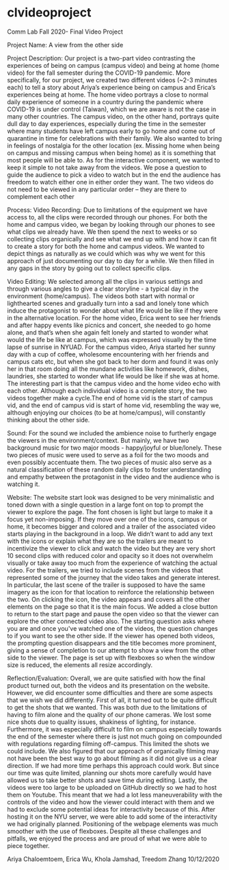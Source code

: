 # clvideoproject
Comm Lab Fall 2020- Final Video Project


Project Name: A view from the other side
 
Project Description: 
Our project is a two-part video contrasting the experiences of being on campus (campus video) and being at home (home video) for the fall semester during the COVID-19 pandemic. More specifically, for our project, we created two different videos (~2-3 minutes each) to tell a story about Ariya’s experience being on campus and Erica’s experiences being at home. The home video portrays a close to normal daily experience of someone in a country during the pandemic where COVID-19 is under control (Taiwan), which we are aware is not the case in many other countries. The campus video, on the other hand, portrays quite dull day to day experiences, especially during the time in the semester where many students have left campus early to go home and come out of quarantine in time for celebrations with their family. We also wanted to bring in feelings of nostalgia for the other location (ex. Missing home when being on campus and missing campus when being home) as it is something that most people will be able to. As for the interactive component, we wanted to keep it simple to not take away from the videos. We pose a question to guide the audience to pick a video to watch but in the end the audience has freedom to watch either one in either order they want. The two videos do not need to be viewed in any particular order – they are there to complement each other


Process:
Video Recording:
Due to limitations of the equipment we have access to, all the clips were recorded through our phones. For both the home and campus video, we began by looking through our phones to see what clips we already have. We then spend the next to weeks or so collecting clips organically and see what we end up with and how it can fit to create a story for both the home and campus videos. We wanted to depict things as naturally as we could which was why we went for this approach of just documenting our day to day for a while. We then filled in any gaps in the story by going out to collect specific clips.

Video Editing:
We selected among all the clips in various settings and through various angles to give a clear storyline - a typical day in the environment (home/campus). The videos both start with normal or lighthearted scenes and gradually turn into a sad and lonely tone which induce the protagonist to wonder about what life would be like if they were in the alternative location. For the home video, Erica went to see her friends and after happy events like picnics and concert, she needed to go home alone, and that’s when she again felt lonely and started to wonder what would the life be like at campus, which was expressed visually by the time lapse of sunrise in NYUAD. For the campus video, Ariya started her sunny day with a cup of coffee, wholesome encountering with her friends and campus cats etc, but when she got back to her dorm and found it was only her in that room doing all the mundane activities like homework, dishes, laundries, she started to wonder what life would be like if she was at home.
The interesting part is that the campus video and the home video echo with each other. Although each individual video is a complete story, the two videos together make a cycle.The end of home vid is the start of campus vid, and the end of campus vid is start of home vid, resembling the way we, although enjoying our choices (to be at home/campus), will constantly thinking about the other side.

Sound:
For the sound we included the ambience noise to furtherly engage the viewers in the environment/context. But mainly, we have two background music for two major moods - happy/joyful or blue/lonely. These two pieces of music were used to serve as a foil for the two moods and even possibly accentuate them. The two pieces of music also serve as a natural classification of these random daily clips to foster understanding and empathy between the protagonist in the video and the audience who is watching it.

Website:
The website start look was designed to be very minimalistic and toned down with a single question in a large font on top to prompt the viewer to explore the page. The font chosen is light but large to make it a focus yet non-imposing. If they move over one of the icons, campus or home, it becomes bigger and colored and a trailer of the associated video starts playing in the background in a loop. We didn’t want to add any text with the icons or explain what they are so the trailers are meant to incentivize the viewer to click and watch the video but they are very short 10 second clips with reduced color and opacity so it does not overwhelm visually or take away too much from the experience of watching the actual video. For the trailers, we tried to include scenes from the videos that represented some of the journey that the video takes and generate interest. In particular, the last scene of the trailer is supposed to have the same imagery as the icon for that location to reinforce the relationship between the two. On clicking the icon, the video appears and covers all the other elements on the page so that it is the main focus. We added a close button to return to the start page and pause the open video so that the viewer can explore the other connected video also. The starting question asks where you are and once you've watched one of the videos, the question changes to if you want to see the other side. If the viewer has opened both videos, the prompting question disappears and the title becomes more prominent, giving a sense of completion to our attempt to show a view from the other side to the viewer. The page is set up with flexboxes so when the window size is reduced, the elements all resize accordingly.


Reflection/Evaluation:
Overall, we are quite satisfied with how the final product turned out, both the videos and its presentation on the website. However, we did encounter some difficulties and there are some aspects that we wish we did differently. First of all, it turned out to be quite difficult to get the shots that we wanted. This was both due to the limitations of having to film alone and the quality of our phone cameras. We lost some nice shots due to quality issues, shakiness of lighting, for instance. Furthermore, it was especially difficult to film on campus especially towards the end of the semester where there is just not much going on compounded with regulations regarding filming off-campus. This limited the shots we could include. We also figured that our approach of organically filming may not have been the best way to go about filming as it did not give us a clear direction. If we had more time perhaps this approach could work. But since our time was quite limited, planning our shots more carefully would have allowed us to take better shots and save time during editing. Lastly, the videos were too large to be uploaded on GitHub directly so we had to host them on Youtube. This meant that we had a lot less maneuverability with the controls of the video and how the viewer could interact with them and we had to exclude some potential ideas for interactivity because of this. After hosting it on the NYU server, we were able to add some of the interactivity we had originally planned. Positioning of the webpage elements was much smoother with the use of flexboxes. Despite all these challenges and pitfalls, we enjoyed the process and are proud of what we were able to piece together.

Ariya Chaloemtoem, Erica Wu, Khola Jamshad, Treedom Zhang
10/12/2020
